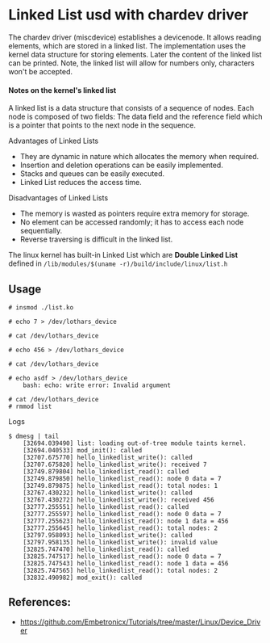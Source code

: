 # Linked List usd with chardev driver

The chardev driver (miscdevice) establishes a devicenode. It allows reading
elements, which are stored in a linked list. The implementation uses
the kernel data structure for storing elements. Later the content of
the linked list can be printed. Note, the linked list will allow for
numbers only, characters won't be accepted.  

#### Notes on the kernel's linked list

A linked list is a data structure that consists of a sequence of
nodes. Each node is composed of two fields: The data field and the
reference field which is a pointer that points to the next node in the
sequence.  

Advantages of Linked Lists  

 * They are dynamic in nature which allocates the memory when
   required.
 * Insertion and deletion operations can be easily implemented.
 * Stacks and queues can be easily executed.
 * Linked List reduces the access time.

Disadvantages of Linked Lists  

 * The memory is wasted as pointers require extra memory for storage.
 * No element can be accessed randomly; it has to access each node sequentially.
 * Reverse traversing is difficult in the linked list.

The linux kernel has built-in Linked List which are
**Double Linked List** defined in
``/lib/modules/$(uname -r)/build/include/linux/list.h``  

## Usage

```
# insmod ./list.ko

# echo 7 > /dev/lothars_device

# cat /dev/lothars_device

# echo 456 > /dev/lothars_device

# cat /dev/lothars_device

# echo asdf > /dev/lothars_device
	bash: echo: write error: Invalid argument

# cat /dev/lothars_device
# rmmod list
```
Logs  
```
$ dmesg | tail
    [32694.039490] list: loading out-of-tree module taints kernel.
    [32694.040533] mod_init(): called
    [32707.675770] hello_linkedlist_write(): called
    [32707.675820] hello_linkedlist_write(): received 7
    [32749.879804] hello_linkedlist_read(): called
    [32749.879850] hello_linkedlist_read(): node 0 data = 7
    [32749.879875] hello_linkedlist_read(): total nodes: 1
    [32767.430232] hello_linkedlist_write(): called
    [32767.430272] hello_linkedlist_write(): received 456
    [32777.255551] hello_linkedlist_read(): called
    [32777.255597] hello_linkedlist_read(): node 0 data = 7
    [32777.255623] hello_linkedlist_read(): node 1 data = 456
    [32777.255645] hello_linkedlist_read(): total nodes: 2
    [32797.958093] hello_linkedlist_write(): called
    [32797.958135] hello_linkedlist_write(): invalid value
    [32825.747470] hello_linkedlist_read(): called
    [32825.747517] hello_linkedlist_read(): node 0 data = 7
    [32825.747543] hello_linkedlist_read(): node 1 data = 456
    [32825.747565] hello_linkedlist_read(): total nodes: 2
    [32832.490982] mod_exit(): called
```

## References:

 * https://github.com/Embetronicx/Tutorials/tree/master/Linux/Device_Driver
